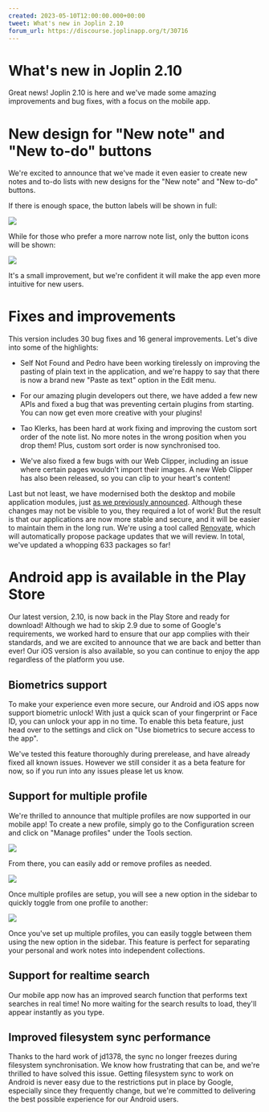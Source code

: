 ```yaml
---
created: 2023-05-10T12:00:00.000+00:00
tweet: What's new in Joplin 2.10
forum_url: https://discourse.joplinapp.org/t/30716
---
```


# What's new in Joplin 2.10

Great news! Joplin 2.10 is here and we've made some amazing improvements and bug fixes, with a focus on the mobile app.

# New design for "New note" and "New to-do" buttons

We're excited to announce that we've made it even easier to create new notes and to-do lists with new designs for the "New note" and "New to-do" buttons.

If there is enough space, the button labels will be shown in full:

![](https://raw.githubusercontent.com/laurent22/joplin/dev/Assets/WebsiteAssets/images/news/20230508-new-note-1.png)

While for those who prefer a more narrow note list, only the button icons will be shown:

![](https://raw.githubusercontent.com/laurent22/joplin/dev/Assets/WebsiteAssets/images/news/20230508-new-note-2.png)

It's a small improvement, but we're confident it will make the app even more intuitive for new users.
 
# Fixes and improvements

This version includes 30 bug fixes and 16 general improvements. Let's dive into some of the highlights:

- Self Not Found and Pedro have been working tirelessly on improving the pasting of plain text in the application, and we're happy to say that there is now a brand new "Paste as text" option in the Edit menu.

- For our amazing plugin developers out there, we have added a few new APIs and fixed a bug that was preventing certain plugins from starting. You can now get even more creative with your plugins!

- Tao Klerks, has been hard at work fixing and improving the custom sort order of the note list. No more notes in the wrong position when you drop them! Plus, custom sort order is now synchronised too.

- We've also fixed a few bugs with our Web Clipper, including an issue where certain pages wouldn't import their images. A new Web Clipper has also been released, so you can clip to your heart's content!

Last but not least, we have modernised both the desktop and mobile application modules, just [as we previously announced](https://joplinapp.org/news/20221115-renovate/). Although these changes may not be visible to you, they required a lot of work! But the result is that our applications are now more stable and secure, and it will be easier to maintain them in the long run. We're using a tool called [Renovate](https://www.mend.io/free-developer-tools/renovate/), which will automatically propose package updates that we will review. In total, we've updated a whopping 633 packages so far!

# Android app is available in the Play Store

Our latest version, 2.10, is now back in the Play Store and ready for download! Although we had to skip 2.9 due to some of Google's requirements, we worked hard to ensure that our app complies with their standards, and we are excited to announce that we are back and better than ever! Our iOS version is also available, so you can continue to enjoy the app regardless of the platform you use.

## Biometrics support

To make your experience even more secure, our Android and iOS apps now support biometric unlock! With just a quick scan of your fingerprint or Face ID, you can unlock your app in no time. To enable this beta feature, just head over to the settings and click on "Use biometrics to secure access to the app".

We've tested this feature thoroughly during prerelease, and have already fixed all known issues. However we still consider it as a beta feature for now, so if you run into any issues please let us know.

## Support for multiple profile

We're thrilled to announce that multiple profiles are now supported in our mobile app! To create a new profile, simply go to the Configuration screen and click on "Manage profiles" under the Tools section.

![](https://raw.githubusercontent.com/laurent22/joplin/dev/Assets/WebsiteAssets/images/news/20230508-biometrics-1.png)

From there, you can easily add or remove profiles as needed.

![](https://raw.githubusercontent.com/laurent22/joplin/dev/Assets/WebsiteAssets/images/news/20230508-biometrics-2.png)

Once multiple profiles are setup, you will see a new option in the sidebar to quickly toggle from one profile to another:

![](https://raw.githubusercontent.com/laurent22/joplin/dev/Assets/WebsiteAssets/images/news/20230508-biometrics-3.png)

Once you've set up multiple profiles, you can easily toggle between them using the new option in the sidebar. This feature is perfect for separating your personal and work notes into independent collections.

## Support for realtime search

Our mobile app now has an improved search function that performs text searches in real time! No more waiting for the search results to load, they'll appear instantly as you type.

## Improved filesystem sync performance

Thanks to the hard work of jd1378, the sync no longer freezes during filesystem synchronisation. We know how frustrating that can be, and we're thrilled to have solved this issue. Getting filesystem sync to work on Android is never easy due to the restrictions put in place by Google, especially since they frequently change, but we're committed to delivering the best possible experience for our Android users.